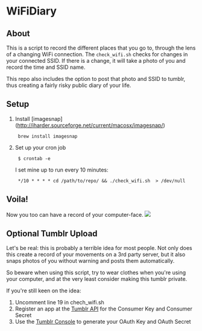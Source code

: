WiFiDiary
=========
## About
This is a script to record the different places that you go to, through the lens of a changing WiFi connection. The `check_wifi.sh` checks for changes in your connected SSID. If there is a change, it will take a photo of you and record the time and SSID name.

This repo also includes the option to post that photo and SSID to tumblr, thus creating a fairly risky public diary of your life.

## Setup
1. Install [imagesnap]
(http://iharder.sourceforge.net/current/macosx/imagesnap/)

		brew install imagesnap

2. Set up your cron job  

		$ crontab -e

	I set mine up to run every 10 minutes:  

		*/10 * * * * cd /path/to/repo/ && ./check_wifi.sh  > /dev/null

## Voila!
Now you too can have a record of your computer-face.
![](http://33.media.tumblr.com/91ab16582ec3e9103aa77d8f1c4aabb6/tumblr_nc82suIKUT1tmz7aco1_1280.jpg)

## Optional Tumblr Upload

Let's be real: this is probably a terrible idea for most people. Not only does this create a record of your movements on a 3rd party server, but it also snaps photos of you without warning and posts them automatically.

So beware when using this script, try to wear clothes when you're using your computer, and at the very least consider making this tumblr private.

If you're still keen on the idea:

1. Uncomment line 19 in chech_wifi.sh
2. Register an app at the [Tumblr API](https://www.tumblr.com/docs/en/api/v2) for the Consumer Key and Consumer Secret
3. Use the [Tumblr Console](https://api.tumblr.com/console) to generate your OAuth Key and OAuth Secret
